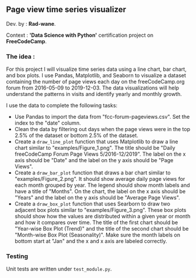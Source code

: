 ## Page view time series visualizer

Dev. by : **Rad-wane**.

Context : **'Data Science with Python'** certification project on **FreeCodeCamp**. 

### The idea :

For this project I will visualize time series data using a line chart, bar chart, and box plots. I use Pandas, Matplotlib, and Seaborn to visualize a dataset containing the number of page views each day on the freeCodeCamp.org
forum from 2016-05-09 to 2019-12-03. The data visualizations will help understand the patterns in visits and identify yearly and monthly growth.

I use the data to complete the following tasks:
* Use Pandas to import the data from "fcc-forum-pageviews.csv". Set the index to the "date" column.
* Clean the data by filtering out days when the page views were in the top 2.5% of the dataset or bottom 2.5% of the dataset.
* Create a `draw_line_plot` function that uses Matplotlib to draw a line chart similar to "examples/Figure_1.png". The title should be "Daily freeCodeCamp Forum Page Views 5/2016-12/2019". The label on the x axis should be "Date" and the label on the y axis should be "Page Views".
* Create a `draw_bar_plot` function that draws a bar chart similar to "examples/Figure_2.png". It should show average daily page views for each month grouped by year. The legend should show month labels and have a title of "Months". On the chart, the label on the x axis should be "Years" and the label on the y axis should be "Average Page Views".
* Create a `draw_box_plot` function that uses Searborn to draw two adjacent box plots similar to "examples/Figure_3.png". These box plots should show how the values are distributed within a given year or month and how it compares over time. The title of the first chart should be "Year-wise Box Plot (Trend)" and the title of the second chart should be "Month-wise Box Plot (Seasonality)". Make sure the month labels on bottom start at "Jan" and the x and x axis are labeled correctly.

### Testing 

Unit tests are written under `test_module.py`.

